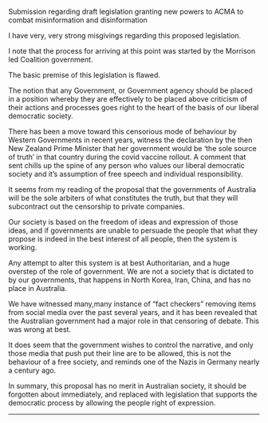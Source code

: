 Submission regarding draft legislation granting new powers to ACMA to combat misinformation and
disinformation

I have very, very strong misgivings regarding this proposed legislation.

I note that the process for arriving at this point was started by the Morrison led Coalition government.

The basic premise of this legislation is flawed.

The notion that any Government, or Government agency should be placed in a position whereby they
are effectively to be placed above criticism of their actions and processes goes right to the heart of the
basis of our liberal democratic society.

There has been a move toward this censorious mode of behaviour by Western Governments in recent
years, witness the declaration by the then New Zealand Prime Minister that her government would be
‘the sole source of truth’ in that country during the covid vaccine rollout. A comment that sent chills up
the spine of any person who values our liberal democratic society and it’s assumption of free speech and
individual responsibility.

It seems from my reading of the proposal that the governments of Australia will be the sole arbiters of
what constitutes the truth, but that they will subcontract out the censorship to private companies.

Our society is based on the freedom of ideas and expression of those ideas, and if governments are
unable to persuade the people that what they propose is indeed in the best interest of all people, then
the system is working.

Any attempt to alter this system is at best Authoritarian, and a huge overstep of the role of government.
We are not a society that is dictated to by our governments, that happens in North Korea, Iran, China,
and has no place in Australia.

We have witnessed many,many instance of “fact checkers” removing items from social media over the
past several years, and it has been revealed that the Australian government had a major role in that
censoring of debate. This was wrong at best.

It does seem that the government wishes to control the narrative, and only those media that push put
their line are to be allowed, this is not the behaviour of a free society, and reminds one of the Nazis in
Germany nearly a century ago.

In summary, this proposal has no merit in Australian society, it should be forgotten about immediately,
and replaced with legislation that supports the democratic process by allowing the people right of
expression.


-----

